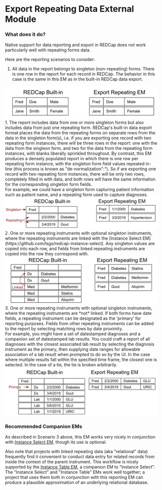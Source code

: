 # Export Repeating Data External Module

### What does it do?
Native support for data reporting and export in REDCap does not work
particularly well with repeating forms data. 

Here are the reporting 
scenarios to consider:
1. All data in the report belongs to singleton (non-repeating) forms. 
There is one row in the report for each record in REDCap. The behavior in this
case is the same in this EM as in the built-in REDCap data export. <br/>  
<img src="./documentation/assets/Scenario_1.png" width="600"/>
1. The report includes data from one or more singleton forms but also includes
data from just one repeating form. REDCap's built-in data export format
places the data from the repeating forms on separate rows
from the data in the singleton form(s), i.e. if you are exporting
one record with two repeating form instances, there will be three
rows in the report: one with the data from the singleon form,
and two for the data from the repeating form instances,
with blanks liberally sprinkled throughout. By contrast, this EM produces a
densely populated report
in which there is one row per repeating form instance, with
the singleton form field values repeated in-line (this process is known as "de-normalization":"). 
So if are exporting
one record with two repeating form instances, there will be only
two rows, completely filled in with data, and both rows will have
the same information for the corresponding singleton form fields. <br/>
For example, we could have a singleton form capturing patient information such as patient name,
and a repeating form used to capture diagnoses.    <br/>
<img src="./documentation/assets/Scenario_2.png" width="700"/>
2. One or more repeating instruments with optional 
singleton instruments, where the repeating instruments are linked with
the [Instance Select EM](https://github.com/lsgs/redcap-instance-select). 
Any singleton values are copied into each row,
and fields from linked repeating instruments are copied into the row 
they correspond with.    <br/>
<img src="./documentation/assets/Scenario_3.png" width="650"/>
3. One or more repeating instruments with optional singleton
instruments, where the repeating instruments are *not* linked. 
If both forms have date fields, a repeating instrument can be designated
as the ‘primary’ for reporting purposes. Fields from other repeating instruments can be added to the 
report by selecting matching rows by date proximity.    <br/>
For example, you might have a set of datestamped diagnoses
and a companion set of datestamped lab results. You could craft
a report of all diagnoses with the closest associated lab result
by selecting the diagnosis instrument as the primary, then supplying 
date ranges for allowable association of a lab result when prompted to do so by the UI.
In the case where multiple results fall within the specified time frame,
the closest one is selected. In the case of a tie, the tie is broken arbitrarily.</br>
<img src="./documentation/assets/Scenario_4.png" width="700"/>


### Recommended Companion EMs
As described in Scenario 3 above, this EM works very nicely in conjunction with 
 [Instance Select EM](https://github.com/lsgs/redcap-instance-select), though its use is optional.

Also note that projects with linked repeating data (aka "relational" data) frequently find it convenient
to conduct data entry for related records from inside the
context of the parent instrument. This workflow is nicely supported
by the [Instance Table EM](https://github.com/lsgs/redcap-instance-table),
a companion EM to "Instance Select". The "Instance Select" and "Instance Table" EMs work well 
together; a project that uses them both in conjunction with this reporting EM can produce
a plausible approximation of an underlying relational database.